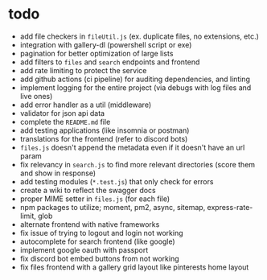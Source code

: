 # todo

- add file checkers in `fileUtil.js` (ex. duplicate files, no extensions, etc.)
- integration with gallery-dl (powershell script or exe)
- pagination for better optimization of large lists
- add filters to `files` and `search` endpoints and frontend
- add rate limiting to protect the service
- add github actions (ci pipeline) for auditing dependencies, and linting
- implement logging for the entire project (via debugs with log files and live ones)
- add error handler as a util (middleware)
- validator for json api data
- complete the `README.md` file
- add testing applications (like insomnia or postman)
- translations for the frontend (refer to discord bots)
- `files.js` doesn't append the metadata even if it doesn't have an url param
- fix relevancy in `search.js` to find more relevant directories (score them and show in response)
- add testing modules (`*.test.js`) that only check for errors
- create a wiki to reflect the swagger docs
- proper MIME setter in `files.js` (for each file)
- npm packages to utilize; moment, pm2, async, sitemap, express-rate-limit, glob
- alternate frontend with native frameworks
- fix issue of trying to logout and login not working
- autocomplete for search frontend (like google)
- implement google oauth with passport
- fix discord bot embed buttons from not working
- fix files frontend with a gallery grid layout like pinterests home layout
